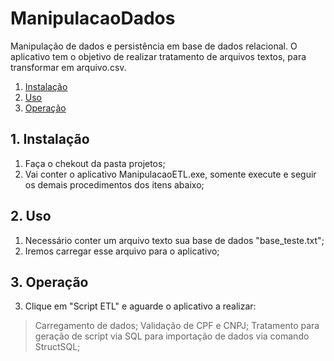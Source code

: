 # ManipulacaoDados
Manipulação de dados e persistência em base de dados relacional. O aplicativo tem o objetivo de realizar tratamento de arquivos textos, para transformar em arquivo.csv.

1. [Instalação](#1-instalação)
2. [Uso](#2-Uso)
3. [Operação](#3-Operação)

## 1. Instalação

1. Faça o chekout da pasta projetos;
2. Vai conter o aplicativo ManipulacaoETL.exe, somente execute e seguir os demais procedimentos dos itens abaixo;

## 2. Uso

1. Necessário conter um arquivo texto sua base de dados "base_teste.txt";
2. Iremos carregar esse arquivo para o aplicativo;

## 3. Operação
3. Clique em "Script ETL" e aguarde o aplicativo a realizar: 
> Carregamento de dados;
> Validação de CPF e CNPJ;
> Tratamento para geração de script via SQL para importação de dados via comando StructSQL; 
